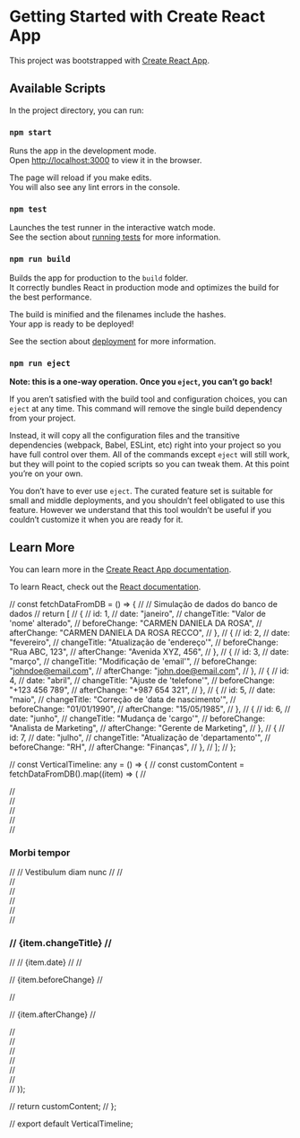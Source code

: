 # Getting Started with Create React App

This project was bootstrapped with [Create React App](https://github.com/facebook/create-react-app).

## Available Scripts

In the project directory, you can run:

### `npm start`

Runs the app in the development mode.\
Open [http://localhost:3000](http://localhost:3000) to view it in the browser.

The page will reload if you make edits.\
You will also see any lint errors in the console.

### `npm test`

Launches the test runner in the interactive watch mode.\
See the section about [running tests](https://facebook.github.io/create-react-app/docs/running-tests) for more information.

### `npm run build`

Builds the app for production to the `build` folder.\
It correctly bundles React in production mode and optimizes the build for the best performance.

The build is minified and the filenames include the hashes.\
Your app is ready to be deployed!

See the section about [deployment](https://facebook.github.io/create-react-app/docs/deployment) for more information.

### `npm run eject`

**Note: this is a one-way operation. Once you `eject`, you can’t go back!**

If you aren’t satisfied with the build tool and configuration choices, you can `eject` at any time. This command will remove the single build dependency from your project.

Instead, it will copy all the configuration files and the transitive dependencies (webpack, Babel, ESLint, etc) right into your project so you have full control over them. All of the commands except `eject` will still work, but they will point to the copied scripts so you can tweak them. At this point you’re on your own.

You don’t have to ever use `eject`. The curated feature set is suitable for small and middle deployments, and you shouldn’t feel obligated to use this feature. However we understand that this tool wouldn’t be useful if you couldn’t customize it when you are ready for it.

## Learn More

You can learn more in the [Create React App documentation](https://facebook.github.io/create-react-app/docs/getting-started).

To learn React, check out the [React documentation](https://reactjs.org/).




// const fetchDataFromDB = () => {
//   // Simulação de dados do banco de dados
//   return [
//     {
//       id: 1,
//       date: "janeiro",
//       changeTitle: "Valor de 'nome' alterado",
//       beforeChange: "CARMEN DANIELA DA ROSA",
//       afterChange: "CARMEN DANIELA DA ROSA RECCO",
//     },
//     {
//       id: 2,
//       date: "fevereiro",
//       changeTitle: "Atualização de 'endereço'",
//       beforeChange: "Rua ABC, 123",
//       afterChange: "Avenida XYZ, 456",
//     },
//     {
//       id: 3,
//       date: "março",
//       changeTitle: "Modificação de 'email'",
//       beforeChange: "johndoe@email.com",
//       afterChange: "john.doe@email.com",
//     },
//     {
//       id: 4,
//       date: "abril",
//       changeTitle: "Ajuste de 'telefone'",
//       beforeChange: "+123 456 789",
//       afterChange: "+987 654 321",
//     },
//     {
//       id: 5,
//       date: "maio",
//       changeTitle: "Correção de 'data de nascimento'",
//       beforeChange: "01/01/1990",
//       afterChange: "15/05/1985",
//     },
//     {
//       id: 6,
//       date: "junho",
//       changeTitle: "Mudança de 'cargo'",
//       beforeChange: "Analista de Marketing",
//       afterChange: "Gerente de Marketing",
//     },
//     {
//       id: 7,
//       date: "julho",
//       changeTitle: "Atualização de 'departamento'",
//       beforeChange: "RH",
//       afterChange: "Finanças",
//     },
//   ];
// };

// const VerticalTimeline: any = () => {
//   const customContent = fetchDataFromDB().map((item) => (
//     <section className="dark:bg-gray-800 dark:text-gray-100">
//       <div className="container max-w-5xl px-4 py-12 mx-auto">
//         <div className="grid gap-4 mx-4 sm:grid-cols-12">
//           <div className="col-span-12 sm:col-span-3">
//             <div className="text-center sm:text-left mb-14 before:block before:w-24 before:h-3 before:mb-5 before:rounded-md before:mx-auto sm:before:mx-0 before:dark:bg-violet-400">
//               <h3 className="text-3xl font-semibold">Morbi tempor   </h3>
//               <span className="text-sm font-bold tracki uppercase dark:text-gray-400">
//                 Vestibulum diam nunc
//               </span>
//             </div>
//           </div>
//           <div className="relative col-span-12 px-4 space-y-6 sm:col-span-9">
//             <div className="col-span-12 space-y-12 relative px-4 sm:col-span-8 sm:space-y-8 sm:before:absolute sm:before:top-2 sm:before:bottom-0 sm:before:w-0.5 sm:before:-left-3 before:dark:bg-gray-700">
//               <div className="flex flex-col sm:relative sm:before:absolute sm:before:top-2 sm:before:w-4 sm:before:h-4 sm:before:rounded-full sm:before:left-[-35px] sm:before:z-[1] before:dark:bg-violet-400">
//                 <h3 className="text-xl font-semibold tracki">
//                   {item.changeTitle}
//                 </h3>
//                 <time className="text-xs tracki uppercase dark:text-gray-400">
//                  {item.date}
//                 </time>
//                 <p className="mt-3">
//                  {item.beforeChange}
//                 </p>
//                 <p className="mt-3">
//                  {item.afterChange}
//                 </p>
//               </div>
//             </div>
//           </div>
//         </div>
//       </div>
//     </section>
//   ));

//   return customContent;
// };

// export default VerticalTimeline;
